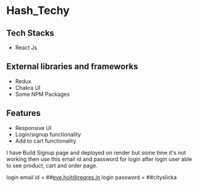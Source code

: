 # Hash_Techy

## Tech Stacks

- React Js

## External libraries and frameworks

- Redux
- Chakra UI
- Some NPM Packages

## Features

- Responsive UI
- Login/signup functionality
- Add to cart functionality


I have Build Signup page and deployed on render but some time it's not working then use this email id and password for login after login user able to see product, cart and order page.

login email id = ##eve.holt@reqres.in
login password = ##cityslicka
